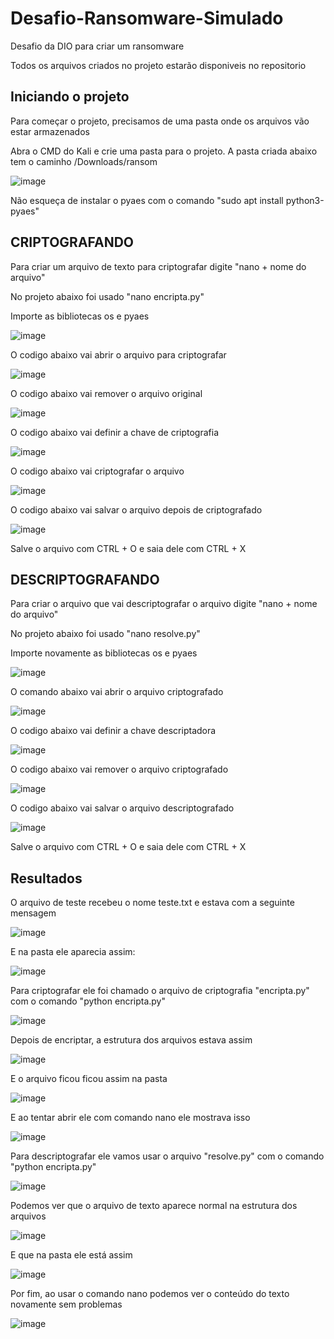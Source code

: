 # Desafio-Ransomware-Simulado
Desafio da DIO para criar um ransomware

Todos os arquivos criados no projeto estarão disponiveis no repositorio

## Iniciando o projeto

Para começar o projeto, precisamos de uma pasta onde os arquivos vão estar armazenados

Abra o CMD do Kali e crie uma pasta para o projeto. A pasta criada abaixo tem o caminho /Downloads/ransom

![image](https://github.com/user-attachments/assets/cced6769-cc77-4870-b233-8b3b56e1d39d)

Não esqueça de instalar o pyaes com o comando "sudo apt install python3-pyaes"

## CRIPTOGRAFANDO

Para criar um arquivo de texto para criptografar digite "nano + nome do arquivo"

No projeto abaixo foi usado "nano encripta.py"


Importe as bibliotecas os e pyaes

![image](https://github.com/user-attachments/assets/5c3d9797-ab3e-40f4-9981-b90f054bebd5)

O codigo abaixo vai abrir o arquivo para criptografar

![image](https://github.com/user-attachments/assets/f519eab4-ec7c-4e22-8ed4-7d0c23f02821)

O codigo abaixo vai remover o arquivo original

![image](https://github.com/user-attachments/assets/6451b0f4-c70c-464f-a2ee-670cae967924)

O codigo abaixo vai definir a chave de criptografia

![image](https://github.com/user-attachments/assets/48b60c89-d1ac-4ee0-86ce-a602595dc4da)

O codigo abaixo vai criptografar o arquivo

![image](https://github.com/user-attachments/assets/d200ca51-02fa-497d-bb53-b5d70ecb9257)

O codigo abaixo vai salvar o arquivo depois de criptografado

![image](https://github.com/user-attachments/assets/43d2c56f-a8e4-49a5-88aa-cda731ba2f79)

Salve o arquivo com CTRL + O e saia dele com CTRL + X

## DESCRIPTOGRAFANDO

Para criar o arquivo que vai descriptografar o arquivo digite "nano + nome do arquivo"

No projeto abaixo foi usado "nano resolve.py"

Importe novamente as bibliotecas os e pyaes

![image](https://github.com/user-attachments/assets/30ba2656-c7c4-4cbf-8e26-5be9fc166a74)

O comando abaixo vai abrir o arquivo criptografado

![image](https://github.com/user-attachments/assets/55bee24d-41e6-44a6-bb30-368d288c13d4)

O codigo abaixo vai definir a chave descriptadora

![image](https://github.com/user-attachments/assets/62173a2a-1f94-4f47-8edb-8adcd47a1bc3)

O codigo abaixo vai remover o arquivo criptografado

![image](https://github.com/user-attachments/assets/f0ebff60-bb72-4687-81da-5869ca35bb76)

O codigo abaixo vai salvar o arquivo descriptografado

![image](https://github.com/user-attachments/assets/15413768-6667-482a-a53c-69ea2bd81595)

Salve o arquivo com CTRL + O e saia dele com CTRL + X


## Resultados

O arquivo de teste recebeu o nome teste.txt e estava com a seguinte mensagem

![image](https://github.com/user-attachments/assets/60ef3934-8b18-41cc-855d-50e3c527c5f0)

E na pasta ele aparecia assim:

![image](https://github.com/user-attachments/assets/af6622f7-03ed-466f-b078-1c0657a95af5)

Para criptografar ele foi chamado o arquivo de criptografia "encripta.py" com o comando "python encripta.py"

![image](https://github.com/user-attachments/assets/6d15a4ad-620d-48de-8d25-7ad5ef1ae5ca)

Depois de encriptar, a estrutura dos arquivos estava assim

![image](https://github.com/user-attachments/assets/93832970-e553-49d9-bb22-bba1594fe9d6)

E o arquivo ficou ficou assim na pasta

![image](https://github.com/user-attachments/assets/e65f1484-79c1-42ed-9469-1bd1a18a6f3e)

E ao tentar abrir ele com comando nano ele mostrava isso

![image](https://github.com/user-attachments/assets/51fca7f2-afbf-43a3-ae84-639c9f29d0bc)

Para descriptografar ele vamos usar o arquivo "resolve.py" com o comando "python encripta.py"

![image](https://github.com/user-attachments/assets/7011ec3e-ea3b-495b-942d-bcc8342b46af)

Podemos ver que o arquivo de texto aparece normal na estrutura dos arquivos

![image](https://github.com/user-attachments/assets/14e56c3f-2191-4c87-9a7d-0a5547dbc9ae)

E que na pasta ele está assim

![image](https://github.com/user-attachments/assets/fdc0c993-f788-450e-81dc-2e89543dddb6)

Por fim, ao usar o comando nano podemos ver o conteúdo do texto novamente sem problemas

![image](https://github.com/user-attachments/assets/921e3fb9-971c-4bc2-89ae-9646f4eb0108)
